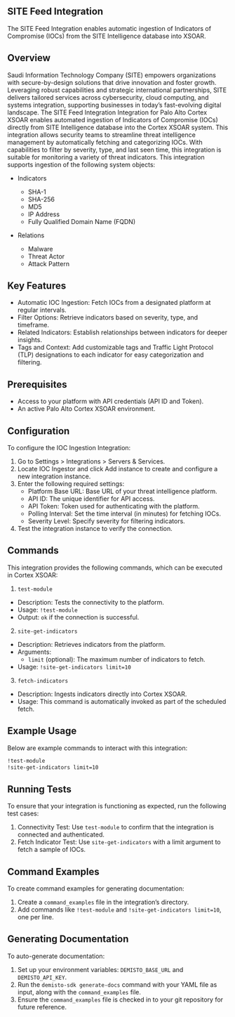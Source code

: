 ## SITE Feed Integration
The SITE Feed Integration enables automatic ingestion of Indicators of Compromise (IOCs) from the SITE Intelligence database into XSOAR.
## Overview
Saudi Information Technology Company (SITE) empowers organizations with secure-by-design solutions that drive innovation and foster growth. Leveraging robust capabilities and strategic international partnerships, SITE delivers tailored services across cybersecurity, cloud computing, and systems integration, supporting businesses in today’s fast-evolving digital landscape. The SITE Feed Integration Integration for Palo Alto Cortex XSOAR enables automated ingestion of Indicators of Compromise (IOCs) directly from SITE Intelligence database into the Cortex XSOAR system. This integration allows security teams to streamline threat intelligence management by automatically fetching and categorizing IOCs. With capabilities to filter by severity, type, and last seen time, this integration is suitable for monitoring a variety of threat indicators.
This integration supports ingestion of the following system objects:
- Indicators
  - SHA-1
  - SHA-256
  - MD5
  - IP Address
  - Fully Qualified Domain Name (FQDN)

- Relations
  - Malware
  - Threat Actor
  - Attack Pattern

## Key Features
- Automatic IOC Ingestion: Fetch IOCs from a designated platform at regular intervals.
- Filter Options: Retrieve indicators based on severity, type, and timeframe.
- Related Indicators: Establish relationships between indicators for deeper insights.
- Tags and Context: Add customizable tags and Traffic Light Protocol (TLP) designations to each indicator for easy categorization and filtering.

## Prerequisites
- Access to your platform with API credentials (API ID and Token).
- An active Palo Alto Cortex XSOAR environment.

## Configuration
To configure the IOC Ingestion Integration:
1. Go to Settings > Integrations > Servers & Services.
2. Locate IOC Ingestor and click Add instance to create and configure a new integration instance.
3. Enter the following required settings:
   - Platform Base URL: Base URL of your threat intelligence platform.
   - API ID: The unique identifier for API access.
   - API Token: Token used for authenticating with the platform.
   - Polling Interval: Set the time interval (in minutes) for fetching IOCs.
   - Severity Level: Specify severity for filtering indicators.
4. Test the integration instance to verify the connection.

## Commands
This integration provides the following commands, which can be executed in Cortex XSOAR:

 1. `test-module`
- Description: Tests the connectivity to the platform.
- Usage: `!test-module`
- Output: `ok` if the connection is successful.

 2. `site-get-indicators`
- Description: Retrieves indicators from the platform.
- Arguments:
  - `limit` (optional): The maximum number of indicators to fetch.
- Usage: `!site-get-indicators limit=10`

 3. `fetch-indicators`
- Description: Ingests indicators directly into Cortex XSOAR.
- Usage: This command is automatically invoked as part of the scheduled fetch.

## Example Usage
Below are example commands to interact with this integration:

```bash
!test-module
!site-get-indicators limit=10
```

## Running Tests
To ensure that your integration is functioning as expected, run the following test cases:
1. Connectivity Test: Use `test-module` to confirm that the integration is connected and authenticated.
2. Fetch Indicator Test: Use `site-get-indicators` with a limit argument to fetch a sample of IOCs.

## Command Examples
To create command examples for generating documentation:
1. Create a `command_examples` file in the integration’s directory.
2. Add commands like `!test-module` and `!site-get-indicators limit=10`, one per line.

## Generating Documentation
To auto-generate documentation:
1. Set up your environment variables: `DEMISTO_BASE_URL` and `DEMISTO_API_KEY`.
2. Run the `demisto-sdk generate-docs` command with your YAML file as input, along with the `command_examples` file.
3. Ensure the `command_examples` file is checked in to your git repository for future reference.

